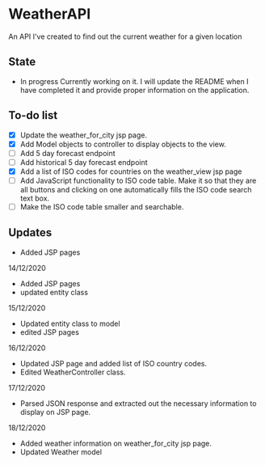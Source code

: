 # WeatherAPI
An API I've created to find out the current weather for a given location
## State
- In progress
Currently working on it. I will update the README when I have completed it and provide proper information on the application.
## To-do list
- [x] Update the weather_for_city jsp page. 
- [x] Add Model objects to controller to display objects to the view.
- [ ] Add 5 day forecast endpoint
- [ ] Add historical 5 day forecast endpoint
- [x] Add a list of ISO codes for countries on the weather_view jsp page
- [ ] Add JavaScript functionality to ISO code table. Make it so that they are all buttons and clicking on one automatically fills the ISO code search text box.
- [ ] Make the ISO code table smaller and searchable.
## Updates
- Added JSP pages

14/12/2020
- Added JSP pages
- updated entity class

15/12/2020
- Updated entity class to model
- edited JSP pages

16/12/2020
- Updated JSP page and added list of ISO country codes.
- Edited WeatherController class.

17/12/2020
- Parsed JSON response and extracted out the necessary information to display on JSP page.

18/12/2020
- Added weather information on weather_for_city jsp page.
- Updated Weather model
